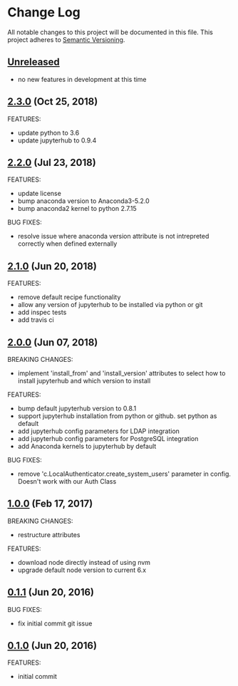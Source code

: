 # Change Log
All notable changes to this project will be documented in this file.
This project adheres to [Semantic Versioning](http://semver.org/).

## [Unreleased](unreleased)

- no new features in development at this time

## [2.3.0](https://github.com/hansohn/jupyterhub-chef/compare/2.2.0...2.3.0) (Oct 25, 2018)

FEATURES:

- update python to 3.6
- update jupyterhub to 0.9.4

## [2.2.0](https://github.com/hansohn/jupyterhub-chef/compare/2.1.0...2.2.0) (Jul 23, 2018)

FEATURES:

- update license
- bump anaconda version to Anaconda3-5.2.0
- bump anaconda2 kernel to python 2.7.15

BUG FIXES:

- resolve issue where anaconda version attribute is not intrepreted correctly when defined externally

## [2.1.0](https://github.com/hansohn/jupyterhub-chef/compare/2.0.0...2.1.0) (Jun 20, 2018)

FEATURES:

- remove default recipe functionality
- allow any version of jupyterhub to be installed via python or git
- add inspec tests
- add travis ci

## [2.0.0](https://github.com/hansohn/jupyterhub-chef/compare/1.0.0...2.0.0) (Jun 07, 2018)

BREAKING CHANGES:

- implement 'install_from' and 'install_version' attributes to select how to install jupyterhub and which version to install

FEATURES:

- bump default jupyterhub version to 0.8.1
- support jupyterhub installation from python or github. set python as default
- add jupyterhub config parameters for LDAP integration
- add jupyterhub config parameters for PostgreSQL integration
- add Anaconda kernels to jupyterhub by default

BUG FIXES:

- remove 'c.LocalAuthenticator.create_system_users' parameter in config. Doesn't work with our Auth Class

## [1.0.0](https://github.com/hansohn/jupyterhub-chef/compare/0.1.1...1.0.0) (Feb 17, 2017)

BREAKING CHANGES:

- restructure attributes

FEATURES:

- download node directly instead of using nvm
- upgrade default node version to current 6.x

## [0.1.1](https://github.com/hansohn/jupyterhub-chef/compare/0.1.0...0.1.1) (Jun 20, 2016)

BUG FIXES:

- fix initial commit git issue

## [0.1.0](https://github.com/hansohn/jupyterhub-chef/compare/0.1.0...0.1.0) (Jun 20, 2016)

FEATURES:

- initial commit
